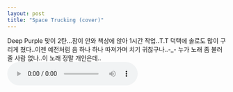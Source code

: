 ```yaml
---
layout: post
title: "Space Trucking (cover)"
---
```


Deep Purple 맞이 2탄...잠이 안와 책상에 앉아 1시간 작업..T.T
덕택에 솔로도 많이 구리게 쳤다..이젠 예전처럼 음 하나 하나 따져가며 치기 귀찮구나..-_-
누가 노래 좀 불러줄 사람 없나..이 노래 정말 개안은데..
<audio src="/assets/images/c306065994d9aeb37171b47e8175b540.mp3" controls preload></audio>



